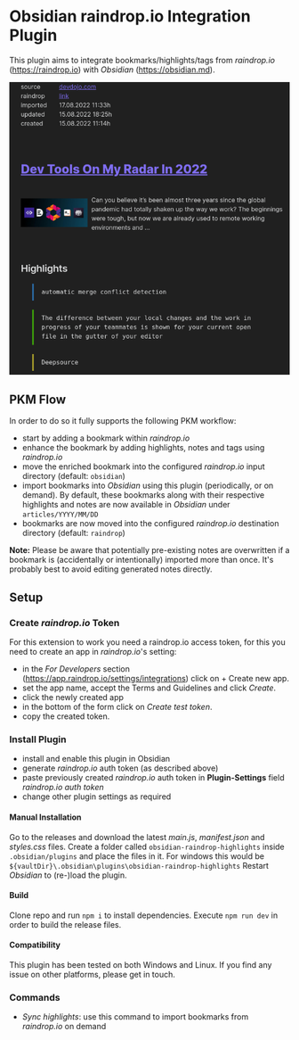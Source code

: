 # Obsidian raindrop.io Integration Plugin
This plugin aims to integrate bookmarks/highlights/tags from _raindrop.io_ (https://raindrop.io) with _Obsidian_ (https://obsidian.md).

![](screenshot.png)


## PKM Flow
In order to do so it fully supports the following PKM workflow:
- start by adding a bookmark within *raindrop.io*
- enhance the bookmark by adding highlights, notes and tags using *raindrop.io*
- move the enriched bookmark into the configured _raindrop.io_ input directory (default: `obsidian`)
- import bookmarks into _Obsidian_ using this plugin (periodically, or on demand). By default, these bookmarks along with their respective highlights and notes are now available in _Obsidian_ under `articles/YYYY/MM/DD`
- bookmarks are now moved into the configured _raindrop.io_ destination directory (default: `raindrop`)

**Note:** Please be aware that potentially pre-existing notes are overwritten if a bookmark is (accidentally or intentionally) imported more than once. It's probably best to avoid editing generated notes directly.

## Setup
### Create *raindrop.io* Token
For this extension to work you need a raindrop.io access token, for this you need to create an app in *raindrop.io*'s setting:
- in the *For Developers* section (https://app.raindrop.io/settings/integrations) click on + Create new app.
- set the app name, accept the Terms and Guidelines and click _Create_.
- click the newly created app
- in the bottom of the form click on *Create test token*.
- copy the created token.

### Install Plugin
- install and enable this plugin in Obsidian
- generate *raindrop.io* auth token (as described above)
- paste previously created *raindrop.io* auth token in **Plugin-Settings** field *raindrop.io auth token*
- change other plugin settings as required

#### Manual Installation
Go to the releases and download the latest *main.js*, *manifest.json* and *styles.css* files. Create a folder called `obsidian-raindrop-highlights` inside `.obsidian/plugins` and place the files in it.
For windows this would be `${vaultDir}\.obsidian\plugins\obsidian-raindrop-highlights`
Restart *Obsidian* to (re-)load the plugin.

#### Build
Clone repo and run `npm i` to install dependencies. Execute `npm run dev` in order to build the release files.

#### Compatibility
This plugin has been tested on both Windows and Linux. If you find any issue on other platforms, please get in touch.


### Commands
- *Sync highlights*: use this command to import bookmarks from *raindrop.io* on demand
